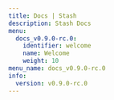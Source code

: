 ```yaml
---
title: Docs | Stash
description: Stash Docs
menu:
  docs_v0.9.0-rc.0:
    identifier: welcome
    name: Welcome
    weight: 10
menu_name: docs_v0.9.0-rc.0
info:
  version: v0.9.0-rc.0
---
```


